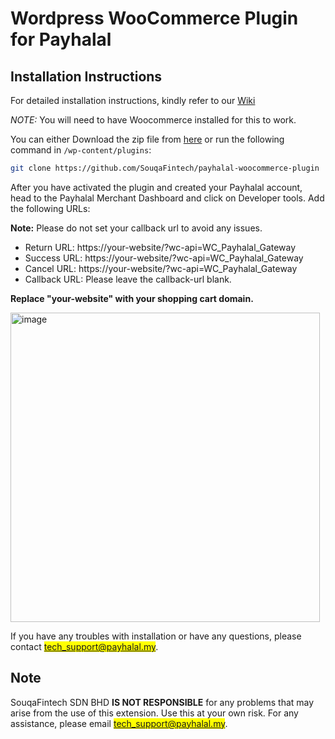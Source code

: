 # Wordpress WooCommerce Plugin for Payhalal

## Installation Instructions

For detailed installation instructions, kindly refer to our [Wiki](https://github.com/SouqaFintech/payhalal-woocommerce-plugin/wiki)

*NOTE:* You will need to have Woocommerce installed for this to work.

You can either Download the zip file from [here](https://github.com/SouqaFintech/woocommerce-plugin) or run the following command in `/wp-content/plugins`:

```bash
git clone https://github.com/SouqaFintech/payhalal-woocommerce-plugin
```

After you have activated the plugin and created your Payhalal account, head to the Payhalal Merchant Dashboard and click on Developer tools. Add the following URLs:

**Note:** Please do not set your callback url to avoid any issues.

- Return URL: https://your-website/?wc-api=WC_Payhalal_Gateway
- Success URL: https://your-website/?wc-api=WC_Payhalal_Gateway
- Cancel URL: https://your-website/?wc-api=WC_Payhalal_Gateway
- Callback URL: Please leave the callback-url blank.

**Replace "your-website" with your shopping cart domain.**

<img width="495" alt="image" src="https://user-images.githubusercontent.com/34120495/221494394-0379444e-fe5f-4a2e-b2c0-327d87966369.png">

If you have any troubles with installation or have any questions, please contact <mark>tech_support@payhalal.my</mark>.

## Note

SouqaFintech SDN BHD **IS NOT RESPONSIBLE** for any problems that may arise from the use of this extension. Use this at your own risk. For any assistance, please email <mark>tech_support@payhalal.my</mark>.
